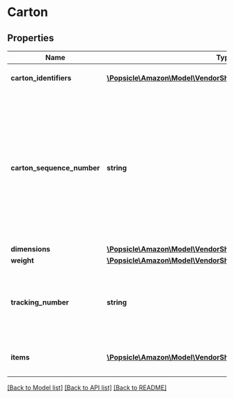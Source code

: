 # Carton

## Properties
Name | Type | Description | Notes
------------ | ------------- | ------------- | -------------
**carton_identifiers** | [**\Popsicle\Amazon\Model\VendorShipments\ContainerIdentification[]**](ContainerIdentification.md) | A list of carton identifiers. | [optional] 
**carton_sequence_number** | **string** | Carton sequence number for the carton. The first carton will be 001, the second 002, and so on. This number is used as a reference to refer to this carton from the pallet level. | 
**dimensions** | [**\Popsicle\Amazon\Model\VendorShipments\Dimensions**](Dimensions.md) |  | [optional] 
**weight** | [**\Popsicle\Amazon\Model\VendorShipments\Weight**](Weight.md) |  | [optional] 
**tracking_number** | **string** | This is required to be provided for every carton in the small parcel shipments. | [optional] 
**items** | [**\Popsicle\Amazon\Model\VendorShipments\ContainerItem[]**](ContainerItem.md) | A list of container item details. | 

[[Back to Model list]](../../README.md#documentation-for-models) [[Back to API list]](../../README.md#documentation-for-api-endpoints) [[Back to README]](../../README.md)

